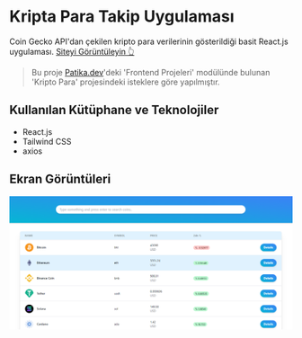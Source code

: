 # Kripta Para Takip Uygulaması

Coin Gecko API'dan çekilen kripto para verilerinin gösterildiği basit React.js uygulaması.
[Siteyi Görüntüleyin 👆](https://patika-coin.netlify.app/)

> Bu proje [Patika.dev](https://patika.dev)'deki 'Frontend Projeleri' modülünde bulunan 'Kripto Para' projesindeki isteklere göre yapılmıştır.

## Kullanılan Kütüphane ve Teknolojiler

- React.js
- Tailwind CSS
- axios

## Ekran Görüntüleri

![coin market](https://github.com/sametkoyuncu/react-crypto-coin-patika/blob/master/screenshots/homepage.png?raw=true)
